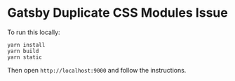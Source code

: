 # Gatsby Duplicate CSS Modules Issue

To run this locally:

```
yarn install
yarn build
yarn static
```

Then open `http://localhost:9000` and follow the instructions.


